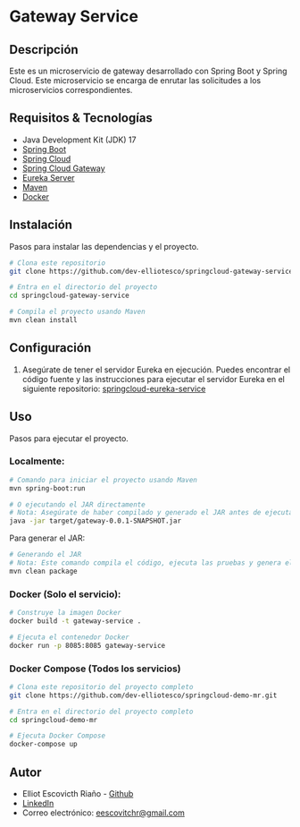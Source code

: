 # Gateway Service

## Descripción
Este es un microservicio de gateway desarrollado con Spring Boot y Spring Cloud.
Este microservicio se encarga de enrutar las solicitudes a los microservicios 
correspondientes.



## Requisitos & Tecnologías
- Java Development Kit (JDK) 17
- [Spring Boot](https://spring.io/projects/spring-boot)
- [Spring Cloud](https://spring.io/projects/spring-cloud)
- [Spring Cloud Gateway](https://spring.io/projects/spring-cloud-gateway)
- [Eureka Server](https://cloud.spring.io/spring-cloud-netflix/multi/multi_spring-cloud-eureka-server.html)
- [Maven](https://maven.apache.org/)
- [Docker](https://www.docker.com/)

## Instalación
Pasos para instalar las dependencias y el proyecto.

```bash
# Clona este repositorio
git clone https://github.com/dev-elliotesco/springcloud-gateway-service.git

# Entra en el directorio del proyecto
cd springcloud-gateway-service

# Compila el proyecto usando Maven
mvn clean install

```

## Configuración

1. Asegúrate de tener el servidor Eureka en ejecución.
   Puedes encontrar el código fuente y las instrucciones para ejecutar el servidor
   Eureka en el siguiente repositorio: [springcloud-eureka-service](https://github.com/dev-elliotesco/springcloud-eureka-service)

## Uso
Pasos para ejecutar el proyecto.

### Localmente:

```bash
# Comando para iniciar el proyecto usando Maven
mvn spring-boot:run
```

```bash
# O ejecutando el JAR directamente
# Nota: Asegúrate de haber compilado y generado el JAR antes de ejecutar este comando
java -jar target/gateway-0.0.1-SNAPSHOT.jar
```
Para generar el JAR:

```bash
# Generando el JAR
# Nota: Este comando compila el código, ejecuta las pruebas y genera el JAR
mvn clean package
```
### Docker (Solo el servicio):

```bash
# Construye la imagen Docker
docker build -t gateway-service .

# Ejecuta el contenedor Docker
docker run -p 8085:8085 gateway-service
```

### Docker Compose (Todos los servicios)

```bash
# Clona este repositorio del proyecto completo
git clone https://github.com/dev-elliotesco/springcloud-demo-mr.git

# Entra en el directorio del proyecto completo
cd springcloud-demo-mr

# Ejecuta Docker Compose
docker-compose up
```

## Autor
- Elliot Escovicth Riaño - [Github](https://github.com/dev-elliotesco)
- [LinkedIn](https://https://www.linkedin.com/in/elliot-escovitch-580007205/)
- Correo electrónico: eescovitchr@gmail.com